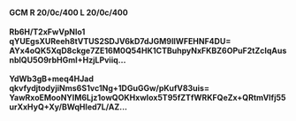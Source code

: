 #### GCM R 20/0c/400 L 20/0c/400
**Rb6H/T2xFwVpNlo1**<br/>**qYUEgsXUReeh8tVTUS2SDJV6kD7dJGM9llWFEHNF4DU=**<br/>**AYx4oQK5XqD8ckge7ZE16M0Q54HK1CTBuhpyNxFKBZ6OPuF2tZcIqAusnblQU5O9rbHGmI+HzjLPviiq...**<br/><br/>
**YdWb3gB+meq4HJad**<br/>**qkvfydjtodyjiNms6S1vc1Ng+1DGuGGw/pKufV83uis=**<br/>**YawRxoEMooNYlM6Ljz1owQOKHxwIox5T95fZTfWRKFQeZx+QRtmVIfj55urXxHyQ+Xy/BWqHIed7L/AZ...**